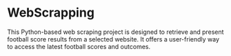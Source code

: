 # WebScrapping
This Python-based web scraping project is designed to retrieve and present football score results from a selected website. It offers a user-friendly way to access the latest football scores and outcomes.
